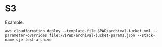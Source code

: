 # S3

Example:

    aws cloudformation deploy --template-file $PWD/archival-bucket.yml --parameter-overrides file://$PWD/archival-bucket-params.json --stack-name sje-test-archive 

